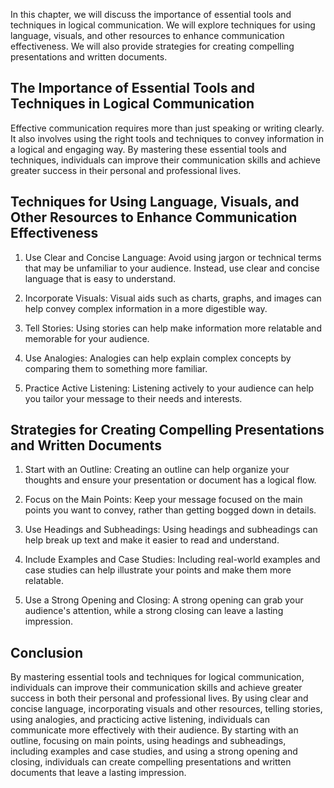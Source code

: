 
In this chapter, we will discuss the importance of essential tools and techniques in logical communication. We will explore techniques for using language, visuals, and other resources to enhance communication effectiveness. We will also provide strategies for creating compelling presentations and written documents.

The Importance of Essential Tools and Techniques in Logical Communication
-------------------------------------------------------------------------

Effective communication requires more than just speaking or writing clearly. It also involves using the right tools and techniques to convey information in a logical and engaging way. By mastering these essential tools and techniques, individuals can improve their communication skills and achieve greater success in their personal and professional lives.

Techniques for Using Language, Visuals, and Other Resources to Enhance Communication Effectiveness
--------------------------------------------------------------------------------------------------

1. Use Clear and Concise Language: Avoid using jargon or technical terms that may be unfamiliar to your audience. Instead, use clear and concise language that is easy to understand.

2. Incorporate Visuals: Visual aids such as charts, graphs, and images can help convey complex information in a more digestible way.

3. Tell Stories: Using stories can help make information more relatable and memorable for your audience.

4. Use Analogies: Analogies can help explain complex concepts by comparing them to something more familiar.

5. Practice Active Listening: Listening actively to your audience can help you tailor your message to their needs and interests.

Strategies for Creating Compelling Presentations and Written Documents
----------------------------------------------------------------------

1. Start with an Outline: Creating an outline can help organize your thoughts and ensure your presentation or document has a logical flow.

2. Focus on the Main Points: Keep your message focused on the main points you want to convey, rather than getting bogged down in details.

3. Use Headings and Subheadings: Using headings and subheadings can help break up text and make it easier to read and understand.

4. Include Examples and Case Studies: Including real-world examples and case studies can help illustrate your points and make them more relatable.

5. Use a Strong Opening and Closing: A strong opening can grab your audience's attention, while a strong closing can leave a lasting impression.

Conclusion
----------

By mastering essential tools and techniques for logical communication, individuals can improve their communication skills and achieve greater success in both their personal and professional lives. By using clear and concise language, incorporating visuals and other resources, telling stories, using analogies, and practicing active listening, individuals can communicate more effectively with their audience. By starting with an outline, focusing on main points, using headings and subheadings, including examples and case studies, and using a strong opening and closing, individuals can create compelling presentations and written documents that leave a lasting impression.
